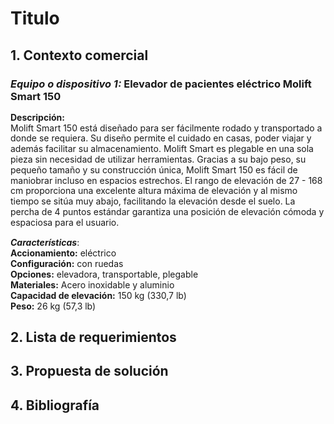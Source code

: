 # Titulo

## 1. Contexto comercial

### _Equipo o dispositivo 1:_ Elevador de pacientes eléctrico Molift Smart 150

<p style="line-height: 1.2;">
<strong>Descripción:</strong><br>
Molift Smart 150 está diseñado para ser fácilmente rodado y transportado a donde se requiera. Su diseño permite el cuidado en casas, poder viajar y además facilitar su almacenamiento. Molift Smart es plegable en una sola pieza sin necesidad de utilizar herramientas. Gracias a su bajo peso, su pequeño tamaño y su construcción única, Molift Smart 150 es fácil de maniobrar incluso en espacios estrechos. El rango de elevación de 27 - 168 cm proporciona una excelente altura máxima de elevación y al mismo tiempo se sitúa muy abajo, facilitando la elevación desde el suelo. La percha de 4 puntos estándar garantiza una posición de elevación cómoda y espaciosa para el usuario.
</p>

_**Características**_:<br> 
**Accionamiento:** eléctrico<br> 
**Configuración:** con ruedas<br> 
**Opciones:** elevadora, transportable, plegable<br> 
**Materiales:** Acero inoxidable y aluminio<br> 
**Capacidad de elevación:** 150 kg (330,7 lb)<br> 
**Peso:** 26 kg (57,3 lb)<br> 


## 2. Lista de requerimientos



## 3. Propuesta de solución



## 4. Bibliografía

